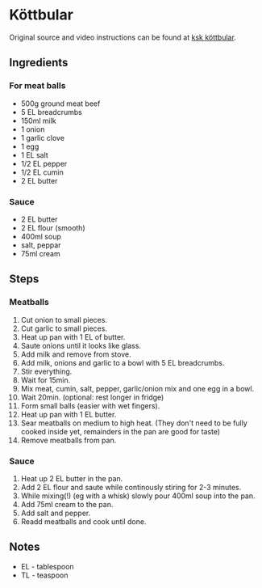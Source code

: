 # Köttbular

Original source and video instructions can be found at [ksk köttbular](https://www.youtube.com/watch?v=8fwMhx4mOrM).

## Ingredients

### For meat balls
- 500g ground meat beef
- 5 EL breadcrumbs
- 150ml milk
- 1 onion
- 1 garlic clove
- 1 egg
- 1 EL salt
- 1/2 EL pepper
- 1/2 EL cumin
- 2 EL butter

### Sauce
- 2 EL butter
- 2 EL flour (smooth)
- 400ml soup
- salt, peppar
- 75ml cream


## Steps
### Meatballs
1. Cut onion to small pieces.
2. Cut garlic to small pieces.
3. Heat up pan with 1 EL of butter.
4. Saute onions until it looks like glass.
5. Add milk and remove from stove.
6. Add milk, onions and garlic to a bowl with 5 EL breadcrumbs.
7. Stir everything.
8. Wait for 15min.
9. Mix meat, cumin, salt, pepper, garlic/onion mix and one egg in a bowl.
10. Wait 20min. (optional: rest longer in fridge)
11. Form small balls (easier with wet fingers).
12. Heat up pan with 1 EL butter.
13. Sear meatballs on medium to high heat. (They don't need to be fully cooked inside yet, remainders in the pan are good for taste)
14. Remove meatballs from pan.

### Sauce
1. Heat up 2 EL butter in the pan.
2. Add 2 EL flour and saute while continously stiring for 2-3 minutes.
3. While mixing(!) (eg with a whisk) slowly pour 400ml soup into the pan.
4. Add 75ml cream to the pan.
5. Add salt and pepper.
6. Readd meatballs and cook until done.



## Notes

- EL - tablespoon
- TL - teaspoon